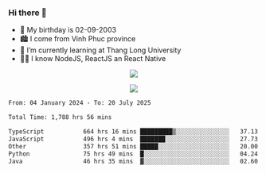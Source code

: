 ### Hi there 👋
- 🎂 My birthday is 02-09-2003
- 🏙️ I come from Vinh Phuc province
- 🌱 I’m currently learning at Thang Long University
- 🧑‍💻 I know NodeJS, ReactJS an React Native
<p align="center"><img src="https://github-readme-stats.vercel.app/api?username=tmquang0209&show_icons=true&theme=gradient"></p>
<p align="center"><img src="https://github-readme-stats.vercel.app/api/top-langs/?username=tmquang0209&hide=scss,css&langs_count=10"></p>
<!--START_SECTION:waka-->

```txt
From: 04 January 2024 - To: 20 July 2025

Total Time: 1,788 hrs 56 mins

TypeScript           664 hrs 16 mins █████████▒░░░░░░░░░░░░░░░   37.13 %
JavaScript           496 hrs 4 mins  ███████░░░░░░░░░░░░░░░░░░   27.73 %
Other                357 hrs 51 mins █████░░░░░░░░░░░░░░░░░░░░   20.00 %
Python               75 hrs 49 mins  █░░░░░░░░░░░░░░░░░░░░░░░░   04.24 %
Java                 46 hrs 35 mins  ▓░░░░░░░░░░░░░░░░░░░░░░░░   02.60 %
```

<!--END_SECTION:waka-->
